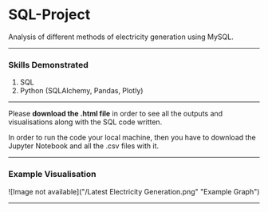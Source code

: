 # SQL-Project

Analysis of different methods of electricity generation using MySQL.

***

### Skills Demonstrated

1) SQL
2) Python (SQLAlchemy, Pandas, Plotly)

***

Please **download the .html file** in order to see all the outputs and visualisations along with the SQL code written.

In order to run the code your local machine, then you have to download the Jupyter Notebook and all the .csv files with it.

***

### Example Visualisation

![Image not available]("/Latest Electricity Generation.png" "Example Graph")

***
